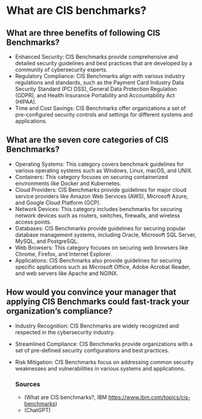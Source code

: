 # What are CIS benchmarks?
## What are three benefits of following CIS Benchmarks?
- Enhanced Security: CIS Benchmarks provide comprehensive and detailed security guidelines and best practices that are developed by a community of cybersecurity experts.
- Regulatory Compliance: CIS Benchmarks align with various industry regulations and standards, such as the Payment Card Industry Data Security Standard (PCI DSS), General Data Protection Regulation (GDPR), and Health Insurance Portability and Accountability Act (HIPAA).
- Time and Cost Savings: CIS Benchmarks offer organizations a set of pre-configured security controls and settings for different systems and applications.
## What are the seven core categories of CIS Benchmarks?
-  Operating Systems: This category covers benchmark guidelines for various operating systems such as Windows, Linux, macOS, and UNIX.
-  Containers: This category focuses on securing containerized environments like Docker and Kubernetes.
-  Cloud Providers: CIS Benchmarks provide guidelines for major cloud service providers like Amazon Web Services (AWS), Microsoft Azure, and Google Cloud Platform (GCP).
-  Network Devices: This category includes benchmarks for securing network devices such as routers, switches, firewalls, and wireless access points.
-  Databases: CIS Benchmarks provide guidelines for securing popular database management systems, including Oracle, Microsoft SQL Server, MySQL, and PostgreSQL.
-   Web Browsers: This category focuses on securing web browsers like Chrome, Firefox, and Internet Explorer.
-   Applications: CIS Benchmarks also provide guidelines for securing specific applications such as Microsoft Office, Adobe Acrobat Reader, and web servers like Apache and NGINX. 
## How would you convince your manager that applying CIS Benchmarks could fast-track your organization’s compliance?
- Industry Recognition: CIS Benchmarks are widely recognized and respected in the cybersecurity industry.
- Streamlined Compliance: CIS Benchmarks provide organizations with a set of pre-defined security configurations and best practices.
- Risk Mitigation: CIS Benchmarks focus on addressing common security weaknesses and vulnerabilities in various systems and applications.

  ### Sources
  - (What are CIS benchmarks?, IBM https://www.ibm.com/topics/cis-benchmarks)
  - (ChatGPT)
